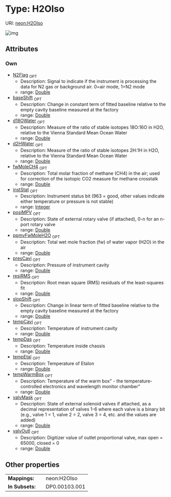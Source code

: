 
# Type: H2OIso




URI: [neon:H2OIso](https://data.neonscience.org/H2OIso)


![img](http://yuml.me/diagram/nofunky;dir:TB/class/)

## Attributes


### Own

 * [N2Flag](N2Flag.md)  <sub>OPT</sub>
    * Description: Signal to indicate if the instrument is processing the data for N2 gas or background air. 0=air mode, 1=N2 mode
    * range: [Double](types/Double.md)
 * [baseShift](baseShift.md)  <sub>OPT</sub>
    * Description: Change in constant term of fitted baseline relative to the empty cavity baseline measured at the factory
    * range: [Double](types/Double.md)
 * [d18OWater](d18OWater.md)  <sub>OPT</sub>
    * Description: Measure of the ratio of stable isotopes 18O:16O in H2O, relative to the Vienna Standard Mean Ocean Water
    * range: [Double](types/Double.md)
 * [d2HWater](d2HWater.md)  <sub>OPT</sub>
    * Description: Measure of the ratio of stable isotopes 2H:1H in H2O, relative to the Vienna Standard Mean Ocean Water
    * range: [Double](types/Double.md)
 * [fwMoleCH4](fwMoleCH4.md)  <sub>OPT</sub>
    * Description: Total molar fraction of methane (CH4) in the air; used for correction of the isotopic CO2 measure for methane crosstalk
    * range: [Double](types/Double.md)
 * [instStat](instStat.md)  <sub>OPT</sub>
    * Description: Instrument status bit (963 = good, other values indicate either temperature or pressure is not stable)
    * range: [Integer](types/Integer.md)
 * [posiMPV](posiMPV.md)  <sub>OPT</sub>
    * Description: State of external rotary valve (if attached), 0-n for an n-port rotary valve
    * range: [Double](types/Double.md)
 * [ppmvFwMoleH2O](ppmvFwMoleH2O.md)  <sub>OPT</sub>
    * Description: Total wet mole fraction (fw) of water vapor (H2O) in the air
    * range: [Double](types/Double.md)
 * [presCavi](presCavi.md)  <sub>OPT</sub>
    * Description: Pressure of instrument cavity
    * range: [Double](types/Double.md)
 * [resiRMS](resiRMS.md)  <sub>OPT</sub>
    * Description: Root mean square (RMS) residuals of the least-squares fit
    * range: [Double](types/Double.md)
 * [slopShift](slopShift.md)  <sub>OPT</sub>
    * Description: Change in linear term of fitted baseline relative to the empty cavity baseline measured at the factory
    * range: [Double](types/Double.md)
 * [tempCavi](tempCavi.md)  <sub>OPT</sub>
    * Description: Temperature of instrument cavity
    * range: [Double](types/Double.md)
 * [tempDas](tempDas.md)  <sub>OPT</sub>
    * Description: Temperature inside chassis
    * range: [Double](types/Double.md)
 * [tempEtal](tempEtal.md)  <sub>OPT</sub>
    * Description: Temperature of Etalon
    * range: [Double](types/Double.md)
 * [tempWarmBox](tempWarmBox.md)  <sub>OPT</sub>
    * Description: Temperature of the warm box" - the temperature-controlled electronics and wavelength monitor chamber"
    * range: [Double](types/Double.md)
 * [valvMask](valvMask.md)  <sub>OPT</sub>
    * Description: State of external solenoid valves if attached, as a decimal representation of valves 1-6 where each valve is a binary bit (e.g., valve 1 = 1, valve 2 = 2, valve 3 = 4, etc. and the values are added)
    * range: [Double](types/Double.md)
 * [valvOutl](valvOutl.md)  <sub>OPT</sub>
    * Description: Digitizer value of outlet proportional valve, max open = 65000, closed = 0
    * range: [Double](types/Double.md)

## Other properties

|  |  |  |
| --- | --- | --- |
| **Mappings:** | | neon:H2OIso |
| **In Subsets:** | | DP0.00103.001 |

